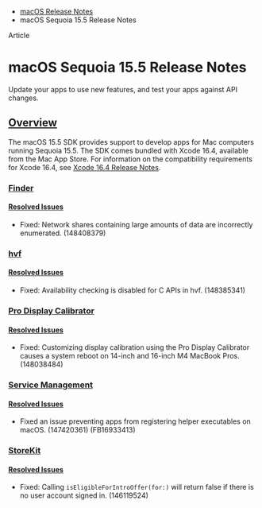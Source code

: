 - [macOS Release Notes](https://developer.apple.com/documentation/macos-release-notes)
- macOS Sequoia 15.5 Release Notes

Article

# macOS Sequoia 15.5 Release Notes

Update your apps to use new features, and test your apps against API changes.

## [Overview](https://developer.apple.com/documentation/macos-release-notes/macos-15_5-release-notes#Overview)

The macOS 15.5 SDK provides support to develop apps for Mac computers running Sequoia 15.5. The SDK comes bundled with Xcode 16.4, available from the Mac App Store. For information on the compatibility requirements for Xcode 16.4, see [Xcode 16.4 Release Notes](https://developer.apple.com/documentation/Xcode-Release-Notes/xcode-16_4-release-notes).

### [Finder](https://developer.apple.com/documentation/macos-release-notes/macos-15_5-release-notes#Finder)

#### [Resolved Issues](https://developer.apple.com/documentation/macos-release-notes/macos-15_5-release-notes#Resolved-Issues)

- Fixed: Network shares containing large amounts of data are incorrectly enumerated. (148408379)

### [hvf](https://developer.apple.com/documentation/macos-release-notes/macos-15_5-release-notes#hvf)

#### [Resolved Issues](https://developer.apple.com/documentation/macos-release-notes/macos-15_5-release-notes#Resolved-Issues)

- Fixed: Availability checking is disabled for C APIs in hvf. (148385341)

### [Pro Display Calibrator](https://developer.apple.com/documentation/macos-release-notes/macos-15_5-release-notes#Pro-Display-Calibrator)

#### [Resolved Issues](https://developer.apple.com/documentation/macos-release-notes/macos-15_5-release-notes#Resolved-Issues)

- Fixed: Customizing display calibration using the Pro Display Calibrator causes a system reboot on 14-inch and 16-inch M4 MacBook Pros. (148038484)

### [Service Management](https://developer.apple.com/documentation/macos-release-notes/macos-15_5-release-notes#Service-Management)

#### [Resolved Issues](https://developer.apple.com/documentation/macos-release-notes/macos-15_5-release-notes#Resolved-Issues)

- Fixed an issue preventing apps from registering helper executables on macOS. (147420361) (FB16933413)

### [StoreKit](https://developer.apple.com/documentation/macos-release-notes/macos-15_5-release-notes#StoreKit)

#### [Resolved Issues](https://developer.apple.com/documentation/macos-release-notes/macos-15_5-release-notes#Resolved-Issues)

- Fixed: Calling `isEligibleForIntroOffer(for:)` will return false if there is no user account signed in. (146119524)
